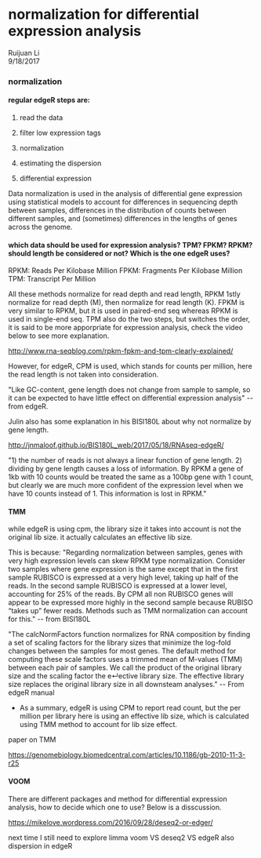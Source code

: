 # normalization for differential expression analysis
Ruijuan Li  
9/18/2017  

### normalization 

#### regular edgeR steps are: 

1) read the data 

2) filter low expression tags

3) normalization

4) estimating the dispersion

5) differential expression 

Data normalization is used in the analysis of differential gene expression using statistical models to account for differences in sequencing depth between samples, differences in the distribution of counts between different samples, and (sometimes) differences in the lengths of genes across the genome. 

#### which data should be used for expression analysis? TPM? FPKM? RPKM? should length be considered or not? Which is the one edgeR uses? 

RPKM: Reads Per Kilobase Million
FPKM: Fragments Per Kilobase Million
TPM: Transcript Per Million

All these methods normalize for read depth and read length, RPKM 1stly normalize for read depth (M), then normalize for read length (K). FPKM is very similar to RPKM, but it is used in paired-end seq whereas RPKM is used in single-end seq. TPM also do the two steps, but switches the order, it is said to be more apporpriate for expression analysis, check the video below to see more explanation. 

http://www.rna-seqblog.com/rpkm-fpkm-and-tpm-clearly-explained/

However, for edgeR, CPM is used, which stands for counts per million, here the read length is not taken into consideration. 

"Like GC-content, gene length does not change from sample to sample, so it can be expected to have little effect on differential expression analysis" -- from edgeR. 

Julin also has some explanation in his BISI180L about why not normalize by gene length. 

http://jnmaloof.github.io/BIS180L_web/2017/05/18/RNAseq-edgeR/

"1) the number of reads is not always a linear function of gene length. 2) dividing by gene length causes a loss of information. By RPKM a gene of 1kb with 10 counts would be treated the same as a 100bp gene with 1 count, but clearly we are much more confident of the expression level when we have 10 counts instead of 1. This information is lost in RPKM." 

#### TMM
while edgeR is using cpm, the library size it takes into account is not the original lib size. it actually calculates an effective lib size. 

This is because: 
"Regarding normalization between samples, genes with very high expression levels can skew RPKM type normalization. Consider two samples where gene expression is the same except that in the first sample RUBISCO is expressed at a very high level, taking up half of the reads. In the second sample RUBISCO is expressed at a lower level, accounting for 25% of the reads. By CPM all non RUBISCO genes will appear to be expressed more highly in the second sample because RUBISO “takes up” fewer reads. Methods such as TMM normalization can account for this." -- from BISI180L

"The calcNormFactors function normalizes for RNA composition by finding a set of scaling factors for the library sizes that minimize the log-fold changes between the samples for most genes. The default method for computing these scale factors uses a trimmed mean of M-values (TMM) between each pair of samples. We call the product of the original library size and the scaling factor the e↵ective library size. The effective library size replaces the original library size in all downsteam analyses." -- From edgeR manual 

* As a summary, edgeR is using CPM to report read count, but the per million per library here is using an effective lib size, which is calculated using TMM method to account for lib size effect. 

paper on TMM 

https://genomebiology.biomedcentral.com/articles/10.1186/gb-2010-11-3-r25

#### VOOM 
There are different packages and method for differential expression analysis, how to decide which one to use? Below is a disscussion. 

https://mikelove.wordpress.com/2016/09/28/deseq2-or-edger/ 

next time I still need to explore limma voom VS deseq2 VS edgeR 
also dispersion in edgeR 


